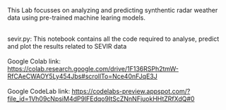 This Lab focusses on analyzing and predicting synthentic radar weather data using pre-trained machine learing models.<br><br>

sevir.py: This notebook contains all the code required to analyse, predict and plot the results related to SEVIR data<br><br>
Google Colab link: https://colab.research.google.com/drive/1F136RSPh2tmW-RfCAeCWAOY5Ly454Jbs#scrollTo=Nce40nFJqE3J <br><br>
Google CodeLab link: https://codelabs-preview.appspot.com/?file_id=1Vh09cNpsiM4dP9lFEdqo9ItScZNnNFjuokHHtZRfXdQ#0
